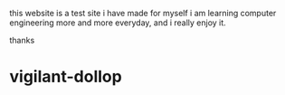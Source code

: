 this website is a test site
i have made for myself
i am learning computer engineering
more and more everyday, and i really
enjoy it.

thanks




# vigilant-dollop